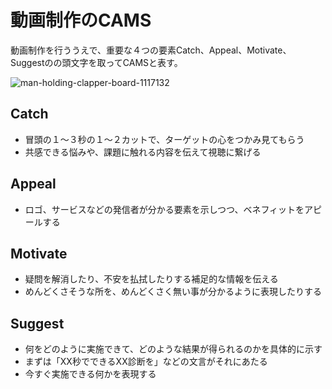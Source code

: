 # 動画制作のCAMS

動画制作を行ううえで、重要な４つの要素Catch、Appeal、Motivate、Suggestのの頭文字を取ってCAMSと表す。

![man-holding-clapper-board-1117132](https://user-images.githubusercontent.com/35683987/87759455-4f7d4900-c849-11ea-90ac-c0ef338f630b.jpg)

## Catch
- 冒頭の１〜３秒の１〜２カットで、ターゲットの心をつかみ見てもらう
- 共感できる悩みや、課題に触れる内容を伝えて視聴に繋げる

## Appeal
- ロゴ、サービスなどの発信者が分かる要素を示しつつ、ベネフィットをアピールする

## Motivate
- 疑問を解消したり、不安を払拭したりする補足的な情報を伝える
- めんどくさそうな所を、めんどくさく無い事が分かるように表現したりする

## Suggest
- 何をどのように実施できて、どのような結果が得られるのかを具体的に示す
- まずは「XX秒でできるXX診断を」などの文言がそれにあたる
- 今すぐ実施できる何かを表現する

